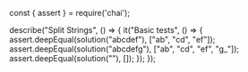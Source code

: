const { assert } = require('chai');

describe("Split Strings", () => {
  it("Basic tests", () => {
    assert.deepEqual(solution("abcdef"), ["ab", "cd", "ef"]);
    assert.deepEqual(solution("abcdefg"), ["ab", "cd", "ef", "g_"]);
    assert.deepEqual(solution(""), []);
  });
});